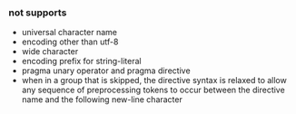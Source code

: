 ### not supports
- universal character name
- encoding other than utf-8
- wide character
- encoding prefix for string-literal
- pragma unary operator and pragma directive
- when in a group that is skipped, the directive syntax is relaxed to allow any sequence of preprocessing tokens to occur between the directive name and the following new-line character
